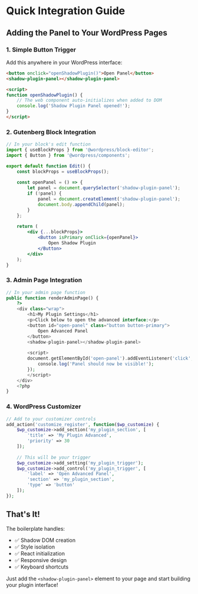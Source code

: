 # Quick Integration Guide

## Adding the Panel to Your WordPress Pages

### 1. Simple Button Trigger

Add this anywhere in your WordPress interface:

```html
<button onclick="openShadowPlugin()">Open Panel</button>
<shadow-plugin-panel></shadow-plugin-panel>

<script>
function openShadowPlugin() {
    // The web component auto-initializes when added to DOM
    console.log('Shadow Plugin Panel opened!');
}
</script>
```

### 2. Gutenberg Block Integration

```jsx
// In your block's edit function
import { useBlockProps } from '@wordpress/block-editor';
import { Button } from '@wordpress/components';

export default function Edit() {
    const blockProps = useBlockProps();
    
    const openPanel = () => {
        let panel = document.querySelector('shadow-plugin-panel');
        if (!panel) {
            panel = document.createElement('shadow-plugin-panel');
            document.body.appendChild(panel);
        }
    };
    
    return (
        <div {...blockProps}>
            <Button isPrimary onClick={openPanel}>
                Open Shadow Plugin
            </Button>
        </div>
    );
}
```

### 3. Admin Page Integration

```php
// In your admin page function
public function renderAdminPage() {
    ?>
    <div class="wrap">
        <h1>My Plugin Settings</h1>
        <p>Click below to open the advanced interface:</p>
        <button id="open-panel" class="button button-primary">
            Open Advanced Panel
        </button>
        <shadow-plugin-panel></shadow-plugin-panel>
        
        <script>
        document.getElementById('open-panel').addEventListener('click', function() {
            console.log('Panel should now be visible!');
        });
        </script>
    </div>
    <?php
}
```

### 4. WordPress Customizer

```php
// Add to your customizer controls
add_action('customize_register', function($wp_customize) {
    $wp_customize->add_section('my_plugin_section', [
        'title' => 'My Plugin Advanced',
        'priority' => 30
    ]);
    
    // This will be your trigger
    $wp_customize->add_setting('my_plugin_trigger');
    $wp_customize->add_control('my_plugin_trigger', [
        'label' => 'Open Advanced Panel',
        'section' => 'my_plugin_section',
        'type' => 'button'
    ]);
});
```

## That's It!

The boilerplate handles:
- ✅ Shadow DOM creation
- ✅ Style isolation  
- ✅ React initialization
- ✅ Responsive design
- ✅ Keyboard shortcuts

Just add the `<shadow-plugin-panel>` element to your page and start building your plugin interface!